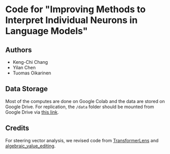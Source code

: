# Code for "Improving Methods to Interpret Individual Neurons in Language Models"


## Authors
- Keng-Chi Chang
- Yilan Chen
- Tuomas Oikarinen


## Data Storage

Most of the computes are done on Google Colab and the data are stored on Google Drive.
For replication, the `/data` folder should be mounted from Google Drive via [this link](https://shorturl.at/dhrIL).


## Credits

For steering vector analysis, we revised code from [TransformerLens](https://github.com/neelnanda-io/TransformerLens) and [algebraic_value_editing](https://github.com/montemac/algebraic_value_editing).
